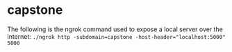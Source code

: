 # capstone

The following is the ngrok command used to expose a local server over the internet:
`./ngrok http -subdomain=capstone -host-header="localhost:5000" 5000`
